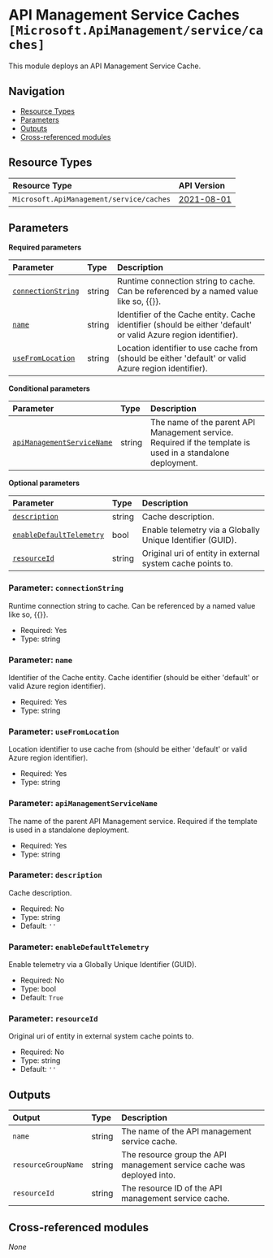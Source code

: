 # API Management Service Caches `[Microsoft.ApiManagement/service/caches]`

This module deploys an API Management Service Cache.

## Navigation

- [Resource Types](#Resource-Types)
- [Parameters](#Parameters)
- [Outputs](#Outputs)
- [Cross-referenced modules](#Cross-referenced-modules)

## Resource Types

| Resource Type | API Version |
| :-- | :-- |
| `Microsoft.ApiManagement/service/caches` | [2021-08-01](https://learn.microsoft.com/en-us/azure/templates/Microsoft.ApiManagement/2021-08-01/service/caches) |

## Parameters

**Required parameters**

| Parameter | Type | Description |
| :-- | :-- | :-- |
| [`connectionString`](#parameter-connectionstring) | string | Runtime connection string to cache. Can be referenced by a named value like so, {{<named-value>}}. |
| [`name`](#parameter-name) | string | Identifier of the Cache entity. Cache identifier (should be either 'default' or valid Azure region identifier). |
| [`useFromLocation`](#parameter-usefromlocation) | string | Location identifier to use cache from (should be either 'default' or valid Azure region identifier). |

**Conditional parameters**

| Parameter | Type | Description |
| :-- | :-- | :-- |
| [`apiManagementServiceName`](#parameter-apimanagementservicename) | string | The name of the parent API Management service. Required if the template is used in a standalone deployment. |

**Optional parameters**

| Parameter | Type | Description |
| :-- | :-- | :-- |
| [`description`](#parameter-description) | string | Cache description. |
| [`enableDefaultTelemetry`](#parameter-enabledefaulttelemetry) | bool | Enable telemetry via a Globally Unique Identifier (GUID). |
| [`resourceId`](#parameter-resourceid) | string | Original uri of entity in external system cache points to. |

### Parameter: `connectionString`

Runtime connection string to cache. Can be referenced by a named value like so, {{<named-value>}}.

- Required: Yes
- Type: string

### Parameter: `name`

Identifier of the Cache entity. Cache identifier (should be either 'default' or valid Azure region identifier).

- Required: Yes
- Type: string

### Parameter: `useFromLocation`

Location identifier to use cache from (should be either 'default' or valid Azure region identifier).

- Required: Yes
- Type: string

### Parameter: `apiManagementServiceName`

The name of the parent API Management service. Required if the template is used in a standalone deployment.

- Required: Yes
- Type: string

### Parameter: `description`

Cache description.

- Required: No
- Type: string
- Default: `''`

### Parameter: `enableDefaultTelemetry`

Enable telemetry via a Globally Unique Identifier (GUID).

- Required: No
- Type: bool
- Default: `True`

### Parameter: `resourceId`

Original uri of entity in external system cache points to.

- Required: No
- Type: string
- Default: `''`


## Outputs

| Output | Type | Description |
| :-- | :-- | :-- |
| `name` | string | The name of the API management service cache. |
| `resourceGroupName` | string | The resource group the API management service cache was deployed into. |
| `resourceId` | string | The resource ID of the API management service cache. |

## Cross-referenced modules

_None_
